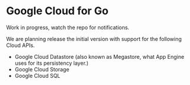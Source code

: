 # Google Cloud for Go

Work in progress, watch the repo for notifications.

We are planning release the initial version with support for the following Cloud APIs.
 * Google Cloud Datastore (also known as Megastore, what App Engine uses for its persistency layer.)
 * Google Cloud Storage
 * Google Cloud SQL
